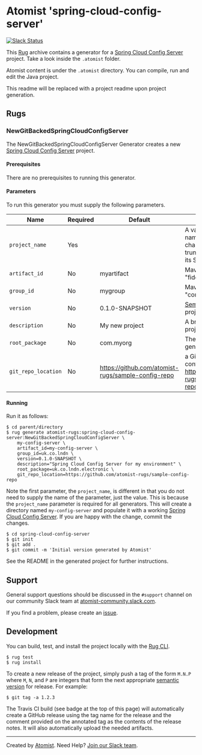 # Atomist 'spring-cloud-config-server'

[![Slack Status](https://join.atomist.com/badge.svg)](https://join.atomist.com)

This [Rug](http://docs.atomist.com/) archive contains a generator for a [Spring Cloud Config Server][spring-cloud-config-server] project.  Take a look inside the
`.atomist` folder.

Atomist content is under the `.atomist` directory. You can compile, run and edit the Java project.

This readme will be replaced with a project readme upon project generation.

[spring-cloud-config-server]: https://cloud.spring.io/spring-cloud-config/

## Rugs

### NewGitBackedSpringCloudConfigServer

The NewGitBackedSpringCloudConfigServer Generator creates a new [Spring
Cloud Config Server][spring-cloud-config-server] project.

[spring-cloud-config-server]: https://cloud.spring.io/spring-cloud-config/

#### Prerequisites

There are no prerequisites to running this generator.

#### Parameters

To run this generator you must supply the following parameters.

Name | Required | Default | Description
-----|----------|---------|------------
`project_name` | Yes | |  A valid GitHub repository name.  It must be 21 characters or less to avoid truncating name when the its Slack channel is created.
`artifact_id` | No | myartifact | Maven artifact ID, e.g., "fiddle-riddle".
`group_id` | No | mygroup |  Maven group ID, e.g., "com.pany.project".
`version` | No | 0.1.0-SNAPSHOT | [Semantic version][semver] of the project.
`description` | No | My new project | A brief description of the project.
`root_package` | No | com.myorg | The root package for the generated service class.
`git_repo_location` | No | https://github.com/atomist-rugs/sample-config-repo | a Git repository location for configuration to serve (i.e. https://github.com/atomist-rugs/sample-config-repo)"

[semver]: http://semver.org

#### Running

Run it as follows:

```
$ cd parent/directory
$ rug generate atomist-rugs:spring-cloud-config-server:NewGitBackedSpringCloudConfigServer \
    my-config-server \
    artifact_id=my-config-server \
    group_id=uk.co.lndn \
    version=0.1.0-SNAPSHOT \
    description="Spring Cloud Config Server for my environment" \
    root_package=uk.co.lndn.electronic \
    git_repo_location=https://github.com/atomist-rugs/sample-config-repo
```

Note the first parameter, the `project_name`, is different in that you
do not need to supply the name of the parameter, just the value.  This
is because the `project_name` parameter is required for all
generators.  This will create a directory named `my-config-server` and
populate it with a working [Spring Cloud Config Server][spring-cloud-config-server].  If you are happy
with the change, commit the changes.

[spring-cloud-config-server]: https://cloud.spring.io/spring-cloud-config/

```
$ cd spring-cloud-config-server
$ git init
$ git add .
$ git commit -m 'Initial version generated by Atomist'
```

See the README in the generated project for further instructions.

## Support

General support questions should be discussed in the `#support`
channel on our community Slack team
at [atomist-community.slack.com][slack].

If you find a problem, please create an [issue][].

[issue]: https://github.com/atomist-rugs/spring-cloud-config-server/issues

## Development

You can build, test, and install the project locally with
the [Rug CLI][cli].

[cli]: https://github.com/atomist/rug-cli

```
$ rug test
$ rug install
```

To create a new release of the project, simply push a tag of the form
`M.N.P` where `M`, `N`, and `P` are integers that form the next
appropriate [semantic version][semver] for release.  For example:

[semver]: http://semver.org

```
$ git tag -a 1.2.3
```

The Travis CI build (see badge at the top of this page) will
automatically create a GitHub release using the tag name for the
release and the comment provided on the annotated tag as the contents
of the release notes.  It will also automatically upload the needed
artifacts.

---
Created by [Atomist][atomist].
Need Help?  [Join our Slack team][slack].

[atomist]: https://www.atomist.com/
[slack]: https://join.atomist.com/
